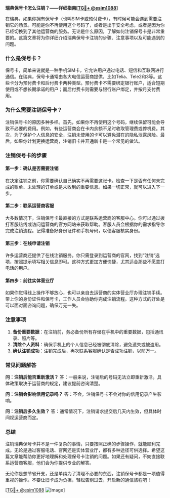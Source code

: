 **瑞典保号卡怎么注销？——详细指南[[TG💪+ @esim1088](https://t.me/s/esim1088)]**

在瑞典，如果你拥有保号卡（也叫SIM卡或预付费卡），有时候可能会遇到需要注销它的场景。可能是你不再使用这个号码了，或者是出于安全考虑，或者是因为你已经切换到了其他运营商的服务。无论是什么原因，了解如何注销保号卡是非常重要的。这篇文章将为你详细介绍瑞典保号卡注销的步骤、注意事项以及可能遇到的问题。

### 什么是保号卡？

保号卡，简单来说就是一种手机SIM卡，它允许用户通过电话、短信和互联网进行通信。在瑞典，保号卡通常由各大电信运营商提供，比如Telia、Tele2和3等。这些卡分为预付费卡和后付费卡两种类型。预付费卡不需要绑定银行账户，适合短期使用或不想长期承诺的用户；而后付费卡则需要与银行账户绑定，并按月支付费用。

### 为什么需要注销保号卡？

注销保号卡的原因多种多样。首先，如果你不再使用这个号码，继续保留可能会导致不必要的费用。例如，有些运营商会在卡内余额不足时收取管理费或停机费。其次，为了保护个人信息的安全，注销未使用的卡可以避免潜在的隐私泄露风险。最后，如果你计划更换运营商，注销旧卡并开通新卡是一个常见的做法。

### 注销保号卡的步骤

#### 第一步：确认是否需要注销

在决定注销之前，你需要确认自己确实不再需要这张卡。检查一下是否有任何未完成的账单、未处理的订单或是未收到的重要信息。如果一切正常，就可以进入下一步。

#### 第二步：联系运营商客服

大多数情况下，注销保号卡最直接的方式是联系运营商的客服中心。你可以通过拨打客服热线或访问运营商的官方网站来获取帮助。客服人员会根据你的需求指导你完成注销流程。记得准备好身份证件和手机号码，以便客服核实身份。

#### 第三步：在线申请注销

许多运营商还提供了在线注销服务。你只需登录到运营商的官网，找到“注销”选项，按照提示填写相关信息即可。这种方式更加方便快捷，尤其适合那些不愿意打电话的用户。

#### 第四步：前往实体营业厅

如果你觉得线上操作不够放心，也可以亲自去运营商的实体营业厅办理注销手续。带上你的身份证件和保号卡，工作人员会协助你完成注销流程。这种方式的好处是可以面对面咨询问题，确保万无一失。

### 注意事项

1. **备份重要数据**：在注销前，务必备份所有存储在手机中的重要数据，包括通讯录、照片等。
2. **清除个人资料**：确保手机上的个人信息已经被彻底清除，避免遗失或被盗用。
3. **确认注销成功**：注销完成后，再次联系客服确认是否成功注销，以防万一。

### 常见问题解答

**问：注销后能否重新激活？**
答：一般来说，注销后的号码无法立即重新激活。具体政策取决于运营商的规定，建议提前咨询清楚。

**问：注销会影响信用记录吗？**
答：不会。注销保号卡不会对你的信用记录产生影响。

**问：注销后多久生效？**
答：通常情况下，注销请求提交后几天内生效，但具体时间视运营商而定。

### 总结

注销瑞典保号卡并不是一件复杂的事情，只要按照正确的步骤操作，就能顺利完成。无论是通过客服电话、官网还是实体营业厅，都有多种途径可供选择。希望这篇文章能帮助你更好地理解和处理保号卡注销的问题。如果还有疑问，不妨直接联系运营商客服，他们会为你提供专业的解答。

无论你是想节省开支，还是单纯为了清理不必要的东西，注销保号卡都是一项值得重视的操作。不要让旧卡成为负担，轻松告别过去，开启新的通信旅程吧！

[[TG💪+ @esim1088](https://t.me/s/esim1088) ![Image](https://i.postimg.cc/4NQfJmqS/Snipaste-2025-05-13-00-14-12.png)]